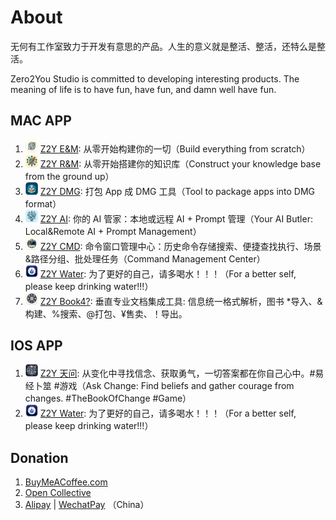 # About

无何有工作室致力于开发有意思的产品。人生的意义就是整活、整活，还特么是整活。

Zero2You Studio is committed to developing interesting products. The meaning of life is to have fun, have fun, and damn well have fun.

## MAC APP

1. <img src="https://github.com/zero2you4tech/.github/blob/main/profile/apps/Z2Y/icon_128x128@cut.png" style="width:20px;"/> [Z2Y E&M](https://github.com/petterobam/Z2y-Product/releases): 从零开始构建你的一切（Build everything from scratch）
2. <img src="https://github.com/zero2you4tech/.github/blob/main/profile/apps/Z2Y-RM/icon_128x128@cut.png" style="width:20px;"/> [Z2Y R&M](https://apps.apple.com/cn/app/z2y-reader-manager/id6478165076?mt=12): 从零开始搭建你的知识库（Construct your knowledge base from the ground up）
3. <img src="https://github.com/zero2you4tech/.github/blob/main/profile/apps/Z2Y-DMG/icon_128x128@cut.png" style="width:20px;"/> [Z2Y DMG](https://github.com/zero2you4tech/Z2Y-DMG): 打包 App 成 DMG 工具（Tool to package apps into DMG format）
4. <img src="https://github.com/zero2you4tech/.github/blob/main/profile/apps/Z2Y-AI/icon_128x128@cut.png" style="width:20px;"/> [Z2Y AI](): 你的 AI 管家：本地或远程 AI + Prompt 管理（Your AI Butler: Local&Remote AI + Prompt Management）
5. <img src="https://github.com/zero2you4tech/.github/blob/main/profile/apps/Z2Y-CMD/icon_128x128@cut.png" style="width:20px;"/> [Z2Y CMD](): 命令窗口管理中心：历史命令存储搜索、便捷查找执行、场景&路径分组、批处理任务（Command Management Center）
6. <img src="https://github.com/zero2you4tech/.github/blob/main/profile/apps/Z2Y-Water/icon_128x128@cut.png" style="width:20px;"/> [Z2Y Water](https://apps.apple.com/cn/app/z2y-%E8%AF%B7%E5%96%9D%E6%B0%B4/id6479874840?mt=12): 为了更好的自己，请多喝水！！！（For a better self, please keep drinking water!!!）
7. <img src="https://github.com/zero2you4tech/.github/blob/main/profile/apps/Z2Y-Book/icon_128x128@cut.png" style="width:20px;"/> [Z2Y Book4?](): 垂直专业文档集成工具: 信息统一格式解析，图书 *导入、&构建、%搜索、@打包、¥售卖、！导出。

</div>

## IOS APP

1. <img src="https://github.com/zero2you4tech/.github/blob/main/profile/apps/Z2Y-AC/icon_128x128@cut.png" style="width:20px;"/> [Z2Y 天问](): 从变化中寻找信念、获取勇气，一切答案都在你自己心中。#易经卜筮 #游戏（Ask Change: Find beliefs and gather courage from changes. #TheBookOfChange #Game）
2. <img src="https://github.com/zero2you4tech/.github/blob/main/profile/apps/Z2Y-Water/icon_128x128@cut.png" style="width:20px;"/> [Z2Y Water](): 为了更好的自己，请多喝水！！！（For a better self, please keep drinking water!!!）

## Donation

1. [BuyMeACoffee.com](https://www.buymeacoffee.com/petterobam)
2. [Open Collective](https://opencollective.com/zero2you4tech#category-ABOUT)
3. [Alipay](https://github.com/zero2you4tech/.github/blob/main/profile/pays/Alipay.jpg) | [WechatPay](https://github.com/zero2you4tech/.github/blob/main/profile/pays/WechatPay.jpg) （China）
